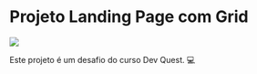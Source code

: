 # Projeto Landing Page com Grid

<img src="./tela-landing-page-com-grid.gif">

Este projeto é um desafio do curso Dev Quest. 💻